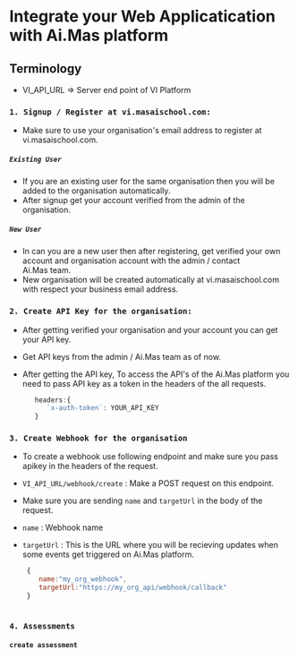 # Integrate your Web Applicatication with Ai.Mas platform

## Terminology

- VI_API_URL => Server end point of VI Platform


### `1. Signup / Register at vi.masaischool.com:`
   
   - Make sure to use your organisation's email address to register at vi.masaischool.com.
     
   ##### `Existing User`
   - If you are an existing user for the same organisation then you will be added to the organisation automatically.
   - After signup get your account verified from the admin of the organisation.
     
   ##### `New User`
   - In can you are a new user then after registering, get verified your own account and organisation account with the admin / contact     
     Ai.Mas team.
   - New organisation will be created automatically at vi.masaischool.com with respect your business email address. 

### `2. Create API Key for the organisation:`

 - After getting verified your organisation and your account you can get your API key.
   
 - Get API keys from the admin / Ai.Mas team as of now.
   
 - After getting the API key, To access the API's of the Ai.Mas platform you need to pass API key as a token in the headers of the all       requests.
   
   ```js
      headers:{
         `x-auth-token`: YOUR_API_KEY
      }
   ```

### `3. Create Webhook for the organisation`

   - To create a webhook use following endpoint and make sure you pass apikey in the headers of the request.
     
   - `VI_API_URL/webhook/create` : Make a POST request on this endpoint.
     
   - Make sure you are sending `name` and `targetUrl` in the body of the request.
     
   - `name` : Webhook name
     
   - `targetUrl` : This is the URL where you will be recieving updates when some events get triggered on Ai.Mas platform.
     
     ```js
      {
         name:"my_org_webhook",
         targetUrl:"https://my_org_api/webhook/callback"
      }
       
     ```
### `4. Assessments`

   #### `create assessment`


  

   

